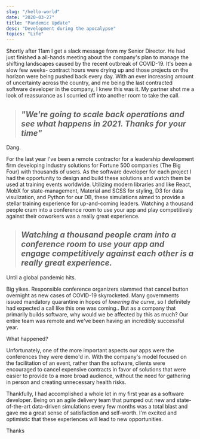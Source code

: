 ```yaml
---
slug: "/hello-world"
date: "2020-03-27"
title: "Pandemic Update"
desc: "Development during the apocalypse"
topics: "Life"
---
```


Shortly after 11am I get a slack message from my Senior Director. He had just finished a all-hands meeting about the company's plan to manage the shifting landscapes caused by the recent outbreak of COVID-19. It's been a slow few weeks- contract hours were drying up and those projects on the horizon were being pushed back every day. With an ever increasing amount of uncertainty across the country, and me being the last contracted software developer in the company, I knew this was it. My partner shot me a look of reassurance as I scurried off into another room to take the call.

> ## _"We're going to scale back operations and see what happens in 2021. Thanks for your time"_

Dang.

For the last year I've been a remote contractor for a leadership development firm developing industry solutions for Fortune 500 companies (The Big Four) with thousands of users. As the software developer for each project I had the opportunity to design and build these solutions and watch them be used at training events worldwide. Utilizing modern libraries and like React, MobX for state-management, Material and SCSS for styling, D3 for data visulization, and Python for our DB, these simulations aimed to provide a stellar training experience for up-and-coming leaders. Watching a thousand people cram into a conference room to use your app and play competitively against their coworkers was a really great experience.

> ## _Watching a thousand people cram into a conference room to use your app and engage competitively against each other is a really great experience._

Until a global pandemic hits.

Big yikes. Responsible conference organizers slammed that cancel button overnight as new cases of COVID-19 skyrocketed. Many governments issued mandatory quarantine in hopes of _lowering the curve_, so I definitely had expected a call like this one was coming.. But as a company that primarily builds software, why would we be affected by this as much? Our entire team was remote and we've been having an incredibly successful year.

What happened?

Unfortunately, one of the more important aspects our apps were the conferences they were demo'd in. With the company's model focused on the facilitation of an event, rather than the software, clients were encouraged to cancel expensive contracts in favor of solutions that were easier to provide to a more broad audience, without the need for gathering in person and creating unnecessary health risks.

Thankfully, I had accomplished a whole lot in my first year as a software developer. Being on an agile delivery team that pumped out new and state-of-the-art data-driven simulations every few months was a total blast and gave me a great sense of satisfaction and self-worth. I'm excited and optimistic that these experiences will lead to new opportunities.

Thanks
